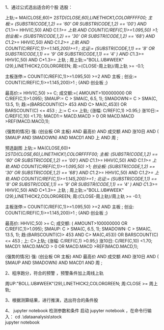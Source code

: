 

1、通过公式选出适合的个股
选股：

上轨:= MA(CLOSE,60)+ 2*STD(CLOSE,60),LINETHICK1,COLORFFFF00;
主板:=  (SUBSTR(CODE,1,2) == '60' OR SUBSTR(CODE,1,2) == '00')  AND C*1.1>= HHV(C,50) AND C*1.1>= 上轨 AND COUNT(C/REF(C,1)>=1.095,50) >1;
创业板:= (SUBSTR(CODE,1,2) == '30' OR SUBSTR(CODE,1,2) == '68')  AND C*1.2>= HHV(C,50)  AND C*1.2>= 上轨 AND COUNT(C/REF(C,1)>=1.145,200)>=1  ;
北证:= (SUBSTR(CODE,1,1) == '8' OR SUBSTR(CODE,1,1) == '9' OR SUBSTR(CODE,1,1) == '4' ) AND C*1.3>= HHV(C,50)   AND C*1.3>= 上轨  ;
周上轨:="BOLL.UB#WEEK"(29),LINETHICK2,COLORGREEN;
周:=(CLOSE-周上轨)/周上轨 >= -0.1;

主板涨停:= COUNT(C/REF(C,1)>=1.095,50) >=2 AND 主板  ;
创业:= COUNT(C/REF(C,1)>=1.145,200)>1 ; {AND 创业板 ;}

最高价:= HHV(C,50) >=  C;
成交额:=( AMOUNT>100000000 OR C/REF(C,1)>1.095);
SMAUP:= C > SMA(C, 6.5, 1);
SMADOWN:=  C > SMA(C, 13.5, 1);
趋:=(BARSCOUNT(C)> 453 AND C> MA(C,453)) OR BARSCOUNT(C) <= 453 ;
上:= C <= 上轨;
{涨幅: C/REF(C,1) >0.95;}
涨10日:= C/REF(C,10) <1.70;
MACD1:= MACD.MACD > 0  OR MACD.MACD >REF(MACD.MACD,1);

{强势的情况}
强: (创业板 OR 主板)
AND 最高价
AND 成交额
AND 涨10日
AND ( SMAUP AND SMADOWN)
AND MACD1
AND 上
AND 周
;

预选副图
上轨:= MA(CLOSE,60)+ 2*STD(CLOSE,60),LINETHICK1,COLORFFFF00;
主板:  (SUBSTR(CODE,1,2) == '60' OR SUBSTR(CODE,1,2) == '00')  AND C*1.1>= HHV(C,50) AND C*1.1>= 上轨 AND COUNT(C/REF(C,1)>=1.095,50) >1;
创业板: (SUBSTR(CODE,1,2) == '30' OR SUBSTR(CODE,1,2) == '68')  AND C*1.2>= HHV(C,50)  AND C*1.2>= 上轨 AND COUNT(C/REF(C,1)>=1.145,200)>=1  ;
北证:= (SUBSTR(CODE,1,1) == '8' OR SUBSTR(CODE,1,1) == '9' OR SUBSTR(CODE,1,1) == '4' ) AND C*1.3>= HHV(C,50)   AND C*1.3>= 上轨  ;
周上轨:="BOLL.UB#WEEK"(29),LINETHICK2,COLORGREEN;
周:(CLOSE-周上轨)/周上轨 >= -0.1;

主板涨停:= COUNT(C/REF(C,1)>=1.095,50) >=2 AND 主板  ;
创业: COUNT(C/REF(C,1)>=1.145,200)>1 ; {AND 创业板 ;}

最高价: HHV(C,50) >=  C;
成交额: ( AMOUNT>100000000 OR C/REF(C,1)>1.095);
SMAUP: C > SMA(C, 6.5, 1);
SMADOWN:  C > SMA(C, 13.5, 1);
趋:(BARSCOUNT(C)> 453 AND C> MA(C,453)) OR BARSCOUNT(C) <= 453 ;
上: C>上轨;
{涨幅: C/REF(C,1) >0.95;}
涨10日: C/REF(C,10) <1.70;
MACD1: MACD.MACD > 0  OR MACD.MACD >REF(MACD.MACD,1);


{强势的情况}
强: (创业板 OR 主板)
AND 最高价
AND 成交额
AND 涨10日
AND ( SMAUP AND SMADOWN)
AND MACD1
AND 周
;

2、程序跑分，符合的预警 ，预警条件加上周线上轨

周UP:"BOLL.UB#WEEK"(29),LINETHICK2,COLORGREEN;
周:CLOSE >= 周上轨;


3、根据测算结果，进行推演，选出符合的条件股



4、 jupyter notebook  检测参数和条件
启动 jupyter notebook ，在命令行输入：
cd .\dataanalysis\stock\
jupyter notebook
